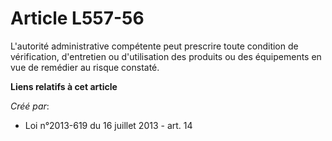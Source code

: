 # Article L557-56

L'autorité administrative compétente peut prescrire toute condition de vérification, d'entretien ou d'utilisation des
produits ou des équipements en vue de remédier au risque constaté.

**Liens relatifs à cet article**

_Créé par_:

  - Loi n°2013-619 du 16 juillet 2013 - art. 14

